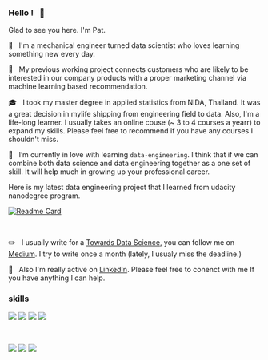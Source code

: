 ### Hello ! &nbsp; :wave:

Glad to see you here. I'm Pat.

:wrench: &nbsp; I'm a mechanical engineer turned data scientist who loves learning something new every day.

:office: &nbsp; My previous working project connects customers who are likely to be interested in our company products with a proper marketing channel via machine learning based recommendation.

:mortar_board: &nbsp; I took my master degree in applied statistics from NIDA, Thailand.
It was a great decision in mylife shipping from engineering field to data. Also, I'm a life-long learner.
 I usually takes an online couse (~ 3 to 4 courses a yearr) to expand my skills. 
 Please feel free to recommend if you have any courses I shouldn't miss.

:seedling: &nbsp; I’m currently in love with learning `data-engineering`. I think that if we can combine both data science and data engineering together as a one set of skill.
It will help much in growing up your professional career.

Here is my latest data engineering project that I learned from udacity nanodegree program.

[![Readme Card](https://github-readme-stats.vercel.app/api/pin/?username=pathairush&repo=data_engineering)](https://github.com/Pathairush/data_engineering)

<br>

:pencil2: &nbsp; I usually write for a [Towards Data Science](https://towardsdatascience.com/), you can follow me on [Medium](https://padpathairush.medium.com/).
I try to write once a month (lately, I usualy miss the deadline.)

:bust_in_silhouette: &nbsp; Also I'm really active on [LinkedIn](https://www.linkedin.com/in/pathairush/). Please feel free to conenct with me If you have anything I can help.

### skills

![](https://img.shields.io/badge/code-python-informational?style=flat-square&logoColor=white&color=blue)
![](https://img.shields.io/badge/code-R-informational?style=flat-square&logoColor=white&color=blue)
![](https://img.shields.io/badge/code-pyspark-informational?style=flat-square&logoColor=white&color=blue)
![](https://img.shields.io/badge/code-sql-informational?style=flat-square&logoColor=white&color=blue) 

<br>

![](https://img.shields.io/badge/ide-vscode-informational?style=flat-square&logoColor=white&color=blue)
![](https://img.shields.io/badge/ide-jupyter-informational?style=flat-square&logoColor=white&color=orange)
![](https://img.shields.io/badge/cloud-aws-informational?style=flat-square&logoColor=white&color=red)